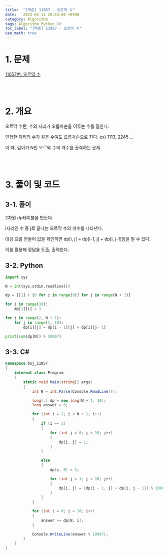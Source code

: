 ```yaml
---
title:  "[백준] 11057 - 오르막 수"
date:   2023-02-11 20:53:00 +0900
category: Algorithm
tags: Algorithm Python C#
toc_label: "[백준] 11057 - 오르막 수"
use_math: true
---
```


# 1. 문제
[11057번: 오르막 수](https://www.acmicpc.net/problem/11057)

<br/>
<br/>

# 2. 개요
오르막 수란, 수의 자리가 오름차순을 이루는 수를 말한다.

인접한 자리의 수가 같은 수여도 오름차순으로 친다. ex) 1113, 2245 …

이 때, 길이가 N인 오르막 수의 개수를 출력하는 문제.

<br/>
<br/>

# 3. 풀이 및 코드
## 3-1. 풀이
2차원 dp테이블을 만든다.

i자리인 수 중 j로 끝나는 오르막 수의 개수를 나타낸다.

대강 표를 만들어 값을 확인하면 dp[i, j] = dp[i-1, j] + dp[i, j-1]임을 알 수 있다.

이를 활용해 정답을 도출, 출력한다.

## 3-2. Python

```python
import sys

N = int(sys.stdin.readline())

dp = [[1] + [0 for i in range(9)] for j in range(N + 1)]

for i in range(10):
    dp[1][i] = 1

for i in range(2, N + 1):
    for j in range(1, 10):
        dp[i][j] = dp[i - 1][j] + dp[i][j- 1]

print(sum(dp[N]) % 10007)
```

## 3-3. C#

```csharp
namespace boj_11057
{
    internal class Program
    {
        static void Main(string[] args)
        {
            int N = int.Parse(Console.ReadLine());

            long[,] dp = new long[N + 1, 10];
            long answer = 0;

            for (int i = 1; i < N + 1; i++)
            {
                if (i == 1)
                {
                    for (int j = 0; j < 10; j++)
                    {
                        dp[i, j] = 1;
                    }
                }

                else
                {
                    dp[i, 0] = 1;

                    for (int j = 1; j < 10; j++)
                    {
                        dp[i, j] = (dp[i - 1, j] + dp[i, j - 1]) % 10007;
                    }
                }
            }

            for (int i = 0; i < 10; i++)
            {
                answer += dp[N, i];
            }

            Console.WriteLine(answer % 10007);
        }
    }
}
```